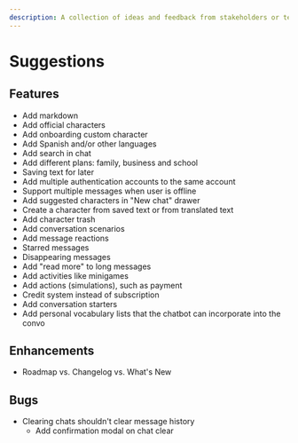```yaml
---
description: A collection of ideas and feedback from stakeholders or team members.
---
```


# Suggestions

## Features

- Add markdown
- Add official characters
- Add onboarding custom character
- Add Spanish and/or other languages
- Add search in chat
- Add different plans: family, business and school
- Saving text for later
- Add multiple authentication accounts to the same account
- Support multiple messages when user is offline
- Add suggested characters in "New chat" drawer
- Create a character from saved text or from translated text
- Add character trash
- Add conversation scenarios
- Add message reactions
- Starred messages
- Disappearing messages
- Add "read more" to long messages
- Add activities like minigames
- Add actions (simulations), such as payment
- Credit system instead of subscription
- Add conversation starters
- Add personal vocabulary lists that the chatbot can incorporate into the convo

## Enhancements

- Roadmap vs. Changelog vs. What's New

## Bugs

- Clearing chats shouldn't clear message history
  - Add confirmation modal on chat clear
